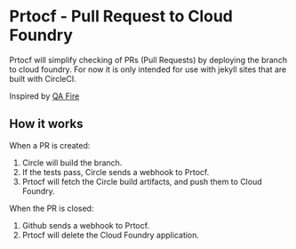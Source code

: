 # Prtocf - Pull Request to Cloud Foundry

Prtocf will simplify checking of PRs (Pull Requests) by deploying the branch to cloud foundry. 
For now it is only intended for use with jekyll sites that are built with CircleCI.

Inspired by [QA Fire](https://github.com/AusDTO/qa-fire)

## How it works

When a PR is created:
1. Circle will build the branch.
2. If the tests pass, Circle sends a webhook to Prtocf.
3. Prtocf will fetch the Circle build artifacts, and push them to Cloud Foundry.

When the PR is closed:
1. Github sends a webhook to Prtocf.
2. Prtocf will delete the Cloud Foundry application.
